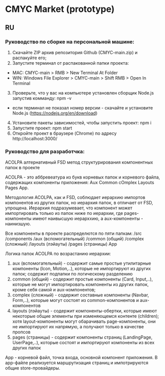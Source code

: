 # CMYC Market (prototype)

## RU

### Руководство по сборке на персональной машине:

1. Скачайте ZIP архив репозитория Github (CMYC-main.zip) и распакуйте его;
2. Запустите терминал от распакованной папки проекта:

- MAC: CMYC-main > RMB > New Terminal At Folder
- WIN: Windows File Explorer > CMYC-main > Shift RMB > Open In Terminal

3. Проверьте, что у вас на компьютере установлен сборщик Node.js запустив комманду:
   npm -v

- если терминал не показал номер версии - скачайте и установите Node.js (https://nodejs.org/en/download)

4. Установите пакеты зависимостей, чтобы запустить проект:
   npm i
5. Запустите проект:
   npm start
6. Откройте проект в браузере (Chrome) по адресу http://localhost:3000/

### Руководство для разработчка:

ACOLPA
алтернативный FSD метод структурирования компонентных папок в проекте

ACOLPA - это аббревеатура из букв корневых папок и корневого файла, содержащих компоненты приложения: Aux Common cOmplex Layouts Pages App.

Методология ACOLPA, как и FSD, соблюдает иерархию импортов компонентов из других папок, но иерархия папок, в отличает от FSD, упрощена. 
Иерархия подразумевает, что компонент может импортировать только из папок ниже по иерархии, где pages-компоненты имеют наивысшую иерарххию, а aux-компоненты - наинизшую.

Все компоненты в проекте распределются по пяти папкам:
/src
  /components
    /aux (вспомогательный)
    /common (общий)
    /complex (сложный)
    /layouts (лэйауты)
    /pages (страницы)
    App

Логика папок ACOLPA по возрастанию иерархии:
1. aux (вспомогательный) - содержит самые простые утилитарные компоненты (Icon, Motion,..), которые не импортируют из других папок; содержит подпапки по логическому разделению
2. common (общий) - содержит простые компоненты (Card, Input,..), которые не могут импортировать компоненты из других папок, кроме себя самой и aux-компонентов;
3. complex (сложный) - содержит составные компоненты (Navbar, Form,..), которые могут состоят из common-компонентов и aux-компонентов
4. layouts (лэйауты) - содержит компоненты-обертки, которые имеют некоторые общие элементы при изменяющемся контенте (children); хотя layout-компоненты могут обарачивать page-компоненты, они не импортируют их напрямую, а получают только в качестве пропсов
5. pages (страницы) - содержит компоненты страниц (LandingPage, UserPage,..), которые состоят и импортируют компоненты из всех других папок

App - корневой файл, точка входа, основной компонент приложения. В app-файле реализуется маршрутизация страниц и импотрируются общие store-провайдеры.